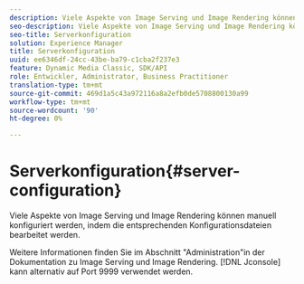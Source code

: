 ```yaml
---
description: Viele Aspekte von Image Serving und Image Rendering können manuell konfiguriert werden, indem die entsprechenden Konfigurationsdateien bearbeitet werden.
seo-description: Viele Aspekte von Image Serving und Image Rendering können manuell konfiguriert werden, indem die entsprechenden Konfigurationsdateien bearbeitet werden.
seo-title: Serverkonfiguration
solution: Experience Manager
title: Serverkonfiguration
uuid: ee6346df-24cc-43be-ba79-c1cba2f237e3
feature: Dynamic Media Classic, SDK/API
role: Entwickler, Administrator, Business Practitioner
translation-type: tm+mt
source-git-commit: 469d1a5c43a972116a8a2efb0de5708800130a99
workflow-type: tm+mt
source-wordcount: '90'
ht-degree: 0%

---
```



# Serverkonfiguration{#server-configuration}

Viele Aspekte von Image Serving und Image Rendering können manuell konfiguriert werden, indem die entsprechenden Konfigurationsdateien bearbeitet werden.

Weitere Informationen finden Sie im Abschnitt &quot;Administration&quot;in der Dokumentation zu Image Serving und Image Rendering. [!DNL Jconsole] kann alternativ auf Port 9999 verwendet werden.
